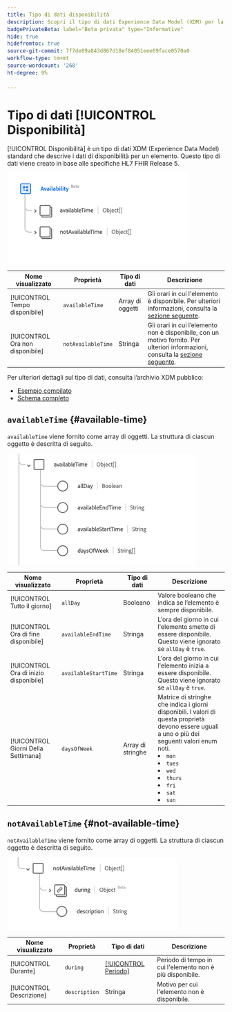 ```yaml
---
title: Tipo di dati disponibilità
description: Scopri il tipo di dati Experience Data Model (XDM) per la disponibilità.
badgePrivateBeta: label="Beta privata" type="Informative"
hide: true
hidefromtoc: true
source-git-commit: 7f7de89a843d867d18ef84051eee69face0570a0
workflow-type: tm+mt
source-wordcount: '268'
ht-degree: 9%

---
```


# Tipo di dati [!UICONTROL Disponibilità]

[!UICONTROL Disponibilità] è un tipo di dati XDM (Experience Data Model) standard che descrive i dati di disponibilità per un elemento. Questo tipo di dati viene creato in base alle specifiche HL7 FHIR Release 5.

![Struttura del tipo di dati di disponibilità](../../images/data-types/healthcare/availability/availability.png)

| Nome visualizzato | Proprietà | Tipo di dati | Descrizione |
| --- | --- | --- | --- |
| [!UICONTROL Tempo disponibile] | `availableTime` | Array di oggetti | Gli orari in cui l&#39;elemento è disponibile. Per ulteriori informazioni, consulta la [sezione seguente](#available-time). |
| [!UICONTROL Ora non disponibile] | `notAvailableTime` | Stringa | Gli orari in cui l’elemento non è disponibile, con un motivo fornito. Per ulteriori informazioni, consulta la [sezione seguente](#not-available-time). |

Per ulteriori dettagli sul tipo di dati, consulta l’archivio XDM pubblico:

* [Esempio compilato](https://github.com/adobe/xdm/blob/master/extensions/industry/healthcare/fhir/datatypes/availability.example.1.json)
* [Schema completo](https://github.com/adobe/xdm/blob/master/extensions/industry/healthcare/fhir/datatypes/availability.schema.json)

## `availableTime` {#available-time}

`availableTime` viene fornito come array di oggetti. La struttura di ciascun oggetto è descritta di seguito.

![Struttura del tempo disponibile](../../images/data-types/healthcare/availability/available-time.png)

| Nome visualizzato | Proprietà | Tipo di dati | Descrizione |
| --- | --- | --- | --- |
| [!UICONTROL Tutto il giorno] | `allDay` | Booleano | Valore booleano che indica se l’elemento è sempre disponibile. |
| [!UICONTROL Ora di fine disponibile] | `availableEndTime` | Stringa | L&#39;ora del giorno in cui l&#39;elemento smette di essere disponibile. Questo viene ignorato se `allDay` è `true`. |
| [!UICONTROL Ora di inizio disponibile] | `availableStartTime` | Stringa | L&#39;ora del giorno in cui l&#39;elemento inizia a essere disponibile. Questo viene ignorato se `allDay` è `true`. |
| [!UICONTROL Giorni Della Settimana] | `daysOfWeek` | Array di stringhe | Matrice di stringhe che indica i giorni disponibili. I valori di questa proprietà devono essere uguali a uno o più dei seguenti valori enum noti. <li> `mon` </li> <li> `tues` </li> <li> `wed` </li> <li> `thurs`</li>  <li> `fri` </li> <li> `sat`</li> <li> `sun`</li> |

## `notAvailableTime` {#not-available-time}

`notAvailableTime` viene fornito come array di oggetti. La struttura di ciascun oggetto è descritta di seguito.

![Struttura del tempo non disponibile](../../images/data-types/healthcare/availability/not-available-time.png)

| Nome visualizzato | Proprietà | Tipo di dati | Descrizione |
| --- | --- | --- | --- |
| [!UICONTROL Durante] | `during` | [[!UICONTROL Periodo]](../healthcare/period.md) | Periodo di tempo in cui l&#39;elemento non è più disponibile. |
| [!UICONTROL Descrizione] | `description` | Stringa | Motivo per cui l&#39;elemento non è disponibile. |
